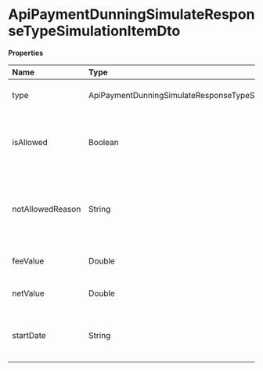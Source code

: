 # ApiPaymentDunningSimulateResponseTypeSimulationItemDto

**Properties**

| Name             | Type                                                                  | Required | Description                                                              |
| :--------------- | :-------------------------------------------------------------------- | :------- | :----------------------------------------------------------------------- |
| type             | ApiPaymentDunningSimulateResponseTypeSimulationItemPaymentDunningType | ❌       | Type of payment dunning                                                  |
| isAllowed        | Boolean                                                               | ❌       | Whether it is possible to request a payment dunning of this type         |
| notAllowedReason | String                                                                | ❌       | Reason why it is not possible to request a payment dunning for this type |
| feeValue         | Double                                                                | ❌       | Cost and/or payment dunning fee                                          |
| netValue         | Double                                                                | ❌       | Net amount to be recovered                                               |
| startDate        | String                                                                | ❌       | Expected start date of the payment dunning                               |

<!-- This file was generated by liblab | https://liblab.com/ -->
